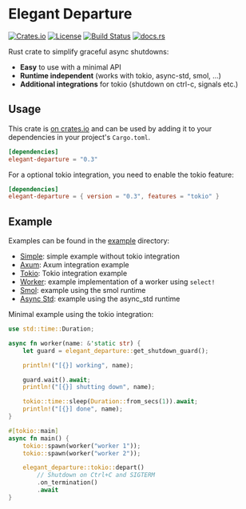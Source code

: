 Elegant Departure
=================

[![Crates.io][crates-badge]][crates-url]
[![License][mit-badge]][mit-url]
[![Build Status][actions-badge]][actions-url]
[![docs.rs][docsrs-badge]][docsrs-url]

[crates-badge]: https://img.shields.io/crates/v/elegant-departure.svg
[crates-url]: https://crates.io/crates/elegant-departure
[mit-badge]: https://img.shields.io/badge/license-MIT-blue.svg
[mit-url]: https://github.com/tokio-rs/tokio/blob/master/LICENSE
[actions-badge]: https://github.com/Dav1dde/elegant-departure/workflows/CI/badge.svg
[actions-url]: https://github.com/Dav1dde/elegant-departure/actions?query=workflow%3ACI+branch%3Amaster
[docsrs-badge]: https://img.shields.io/docsrs/elegant-departure
[docsrs-url]: https://docs.rs/elegant-departure

Rust crate to simplify graceful async shutdowns:

- **Easy** to use with a minimal API
- **Runtime independent** (works with tokio, async-std, smol, …)
- **Additional integrations** for tokio (shutdown on ctrl-c, signals etc.)

## Usage

This crate is [on crates.io](https://crates.io/crates/elegant-departure) and can be
used by adding it to your dependencies in your project's `Cargo.toml`.

```toml
[dependencies]
elegant-departure = "0.3"
```

For a optional tokio integration, you need to enable the tokio feature:

```toml
[dependencies]
elegant-departure = { version = "0.3", features = "tokio" }
```

## Example

Examples can be found in the [example](./examples/) directory:

- [Simple](./examples/simple.rs): simple example without tokio integration
- [Axum](./examples/axum.rs): Axum integration example
- [Tokio](./examples/tokio.rs): Tokio integration example
- [Worker](./examples/worker.rs): example implementation of a worker using `select!`
- [Smol](./examples/smol.rs): example using the smol runtime
- [Async Std](./examples/async_std.rs): example using the async_std runtime

Minimal example using the tokio integration:

```rust
use std::time::Duration;

async fn worker(name: &'static str) {
    let guard = elegant_departure::get_shutdown_guard();

    println!("[{}] working", name);

    guard.wait().await;
    println!("[{}] shutting down", name);

    tokio::time::sleep(Duration::from_secs(1)).await;
    println!("[{}] done", name);
}

#[tokio::main]
async fn main() {
    tokio::spawn(worker("worker 1"));
    tokio::spawn(worker("worker 2"));

    elegant_departure::tokio::depart()
        // Shutdown on Ctrl+C and SIGTERM
        .on_termination()
        .await
}
```
